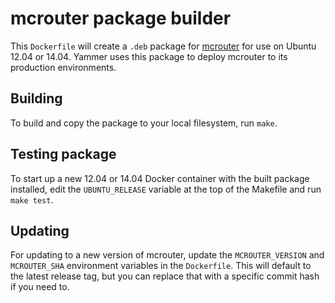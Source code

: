 # mcrouter package builder

This `Dockerfile` will create a `.deb` package for [mcrouter](https://github.com/facebook/mcrouter) for use on Ubuntu 12.04 or 14.04.  Yammer uses this package to deploy mcrouter to its production environments.


## Building

To build and copy the package to your local filesystem, run `make`.


## Testing package

To start up a new 12.04 or 14.04 Docker container with the built package installed, edit
the `UBUNTU_RELEASE` variable at the top of the Makefile and run `make test`.


## Updating

For updating to a new version of mcrouter, update the `MCROUTER_VERSION` and
`MCROUTER_SHA` environment variables in the `Dockerfile`. This will default to the latest
release tag, but you can replace that with a specific commit hash if you need to.
